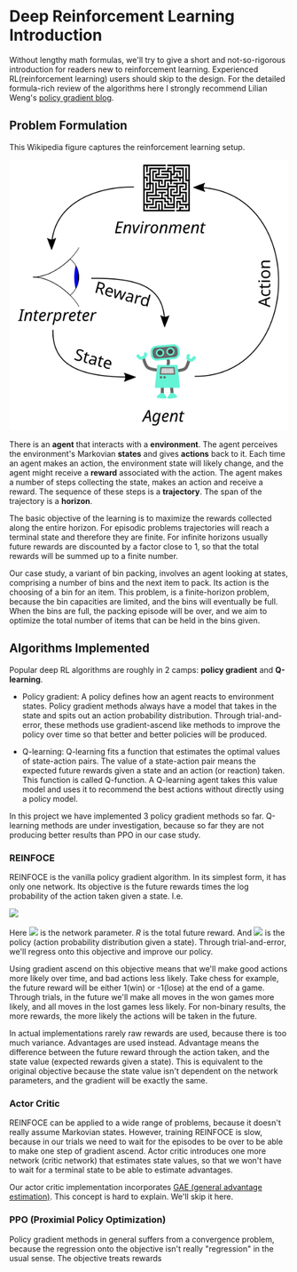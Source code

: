 # Deep Reinforcement Learning Introduction
Without lengthy math formulas, we'll try to give a short and not-so-rigorous
introduction for readers new to reinforcement learning. Experienced
RL(reinforcement learning) users should skip to the design. For the detailed
formula-rich review of the algorithms here I strongly recommend Lilian Weng's
[policy gradient
blog](https://lilianweng.github.io/lil-log/2018/04/08/policy-gradient-algorithms.html).

## Problem Formulation
This Wikipedia figure captures the reinforcement learning setup.

![RF diagram](Reinforcement_learning_diagram.svg)

There is an **agent** that interacts with a **environment**. The agent perceives
the environment's Markovian **states** and gives **actions** back to it. Each
time an agent makes an action, the environment state will likely change, and the
agent might receive a **reward** associated with the action. The agent makes a
number of steps collecting the state, makes an action and receive a reward. The
sequence of these steps is a **trajectory**. The span of the trajectory is a
**horizon**.


The basic objective of the learning is to maximize the rewards collected along
the entire horizon. For episodic problems trajectories will reach a terminal
state and therefore they are finite. For infinite horizons usually future
rewards are discounted by a factor close to 1, so that the total rewards will be
summed up to a finite number.

Our case study, a variant of bin packing, involves an agent looking at states,
comprising a number of bins and the next item to pack. Its action is the
choosing of a bin for an item. This problem, is a finite-horizon problem,
because the bin capacities are limited, and the bins will eventually be full.
When the bins are full, the packing episode will be over, and we aim to optimize
the total number of items that can be held in the bins given.

## Algorithms Implemented

Popular deep RL algorithms are roughly in 2 camps: **policy gradient** and
**Q-learning**.

* Policy gradient: A policy defines how an agent reacts to environment states.
  Policy gradient methods always have a model that takes in the state and spits
  out an action probability distribution. Through trial-and-error, these methods
  use gradient-ascend like methods to improve the policy over time so that
  better and better policies will be produced.

* Q-learning: Q-learning fits a function that estimates the optimal values of
  state-action pairs. The value of a state-action pair means the expected future
  rewards given a state and an action (or reaction) taken. This function is
  called Q-function. A Q-learning agent takes this value model and uses it to
  recommend the best actions without directly using a policy model.

In this project we have implemented 3 policy gradient methods so far. Q-learning
methods are under investigation, because so far they are not producing better
results than PPO in our case study.

### REINFOCE
REINFOCE is the vanilla policy gradient algorithm. In its simplest form, it has
only one network. Its objective is the future rewards times the log probability
of the action taken given a state. I.e.

<img src="https://render.githubusercontent.com/render/math?math={\nabla_\theta J(\theta)} = {\nabla_\theta \log(\pi_\theta(a | s)) \cdot R^\pi}">

Here <img src="https://render.githubusercontent.com/render/math?math=\theta"> is
the network parameter. _R_ is the total future reward. And
<img src="https://render.githubusercontent.com/render/math?math=\pi"> is the
policy (action probability distribution given a state).  Through
trial-and-error, we'll regress onto this objective and improve our policy.

Using gradient ascend on this objective means that we'll make good actions more
likely over time, and bad actions less likely. Take chess for example, the
future reward will be either 1(win) or -1(lose) at the end of a game.
Through trials, in the future we'll make all moves in the won games more likely,
and all moves in the lost games less likely. For non-binary results, the more
rewards, the more likely the actions will be taken in the future.

In actual implementations rarely raw rewards are used, because there is too much
variance. Advantages are used instead. Advantage means the difference between
the future reward through the action taken, and the state value (expected rewards
given a state). This is equivalent to the original objective because the state
value isn't dependent on the network parameters, and the gradient will be
exactly the same.

### Actor Critic
REINFOCE can be applied to a wide range of problems, because it doesn't really
assume Markovian states. However, training REINFOCE is slow, because in our
trials we need to wait for the episodes to be over to be able to make one step
of gradient ascend.  Actor critic introduces one more network (critic network)
that estimates state values, so that we won't have to wait for a terminal state
to be able to estimate advantages.

Our actor critic implementation incorporates [GAE (general advantage
estimation)](https://danieltakeshi.github.io/2017/04/02/notes-on-the-generalized-advantage-estimation-paper/).
This concept is hard to explain. We'll skip it here.

### PPO (Proximial Policy Optimization)
Policy gradient methods in general suffers from a convergence problem, because
the regression onto the objective isn't really "regression" in the usual sense.
The objective treats rewards 
